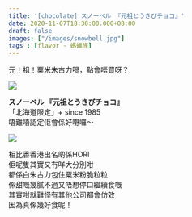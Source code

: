 ```yaml
---
title: '[chocolate] スノーベル 『元祖とうきびチョコ』'
date: 2020-11-07T18:30:00.000+08:00
draft: false
images: ["/images/snowbell.jpg"]
tags : [flavor - 螞蟻族]
---
```

 
元！祖！粟米朱古力喎，點會唔買呀？  

![](/images/snowbell.jpg)

**スノーベル 『元祖とうきびチョコ』**  
「北海道限定」+ since 1985  
唔難唔認定佢會係好嘢囉～

![](/images/snowbell1.jpg)

相比香香港出名啲係HORI  
佢呢隻其實又冇咩大分別咁  
都係白朱古力包住粟米粉脆粒粒  
係甜嘅幾膩不過又唔想停口繼續食嘅  
其實咁就難怪有其他公司都會仿效  
因為真係幾好食呢！  
